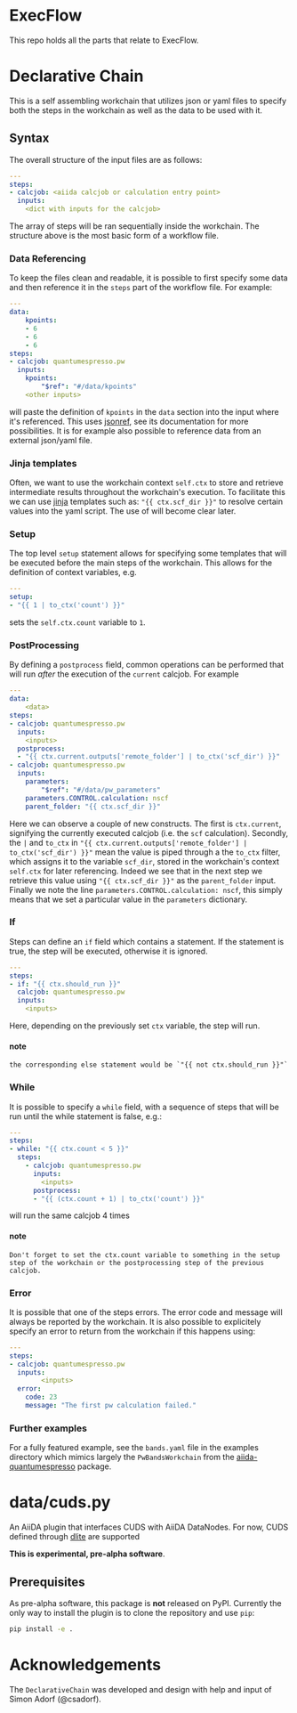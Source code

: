 # ExecFlow
This repo holds all the parts that relate to ExecFlow.

# Declarative Chain
This is a self assembling workchain that utilizes json or yaml files to specify both the steps in the workchain as well as the data to be used with it.

## Syntax
The overall structure of the input files are as follows:
```yaml
---
steps:
- calcjob: <aiida calcjob or calculation entry point>
  inputs:
    <dict with inputs for the calcjob>
```
The array of steps will be ran sequentially inside the workchain. The structure above is the most basic form of a workflow file.

### Data Referencing
To keep the files clean and readable, it is possible to first specify some data and then reference it in the `steps` part of the workflow file. For example:
```yaml
---
data:
    kpoints:
    - 6
    - 6
    - 6
steps:
- calcjob: quantumespresso.pw
  inputs:
    kpoints:
        "$ref": "#/data/kpoints"
    <other inputs>
```
will paste the definition of `kpoints` in the `data` section into the input where it's referenced. This uses [jsonref](https://pypi.org/project/jsonref/), see its documentation for more possibilities. It is for example also possible to reference data from an external json/yaml file.

### Jinja templates
Often, we want to use the workchain context `self.ctx` to store and retrieve intermediate results throughout the workchain's execution. To facilitate this we can use [jinja](https://jinja.palletsprojects.com/en/3.1.x/) templates such as:
`"{{ ctx.scf_dir }}"` to resolve certain values into the yaml script. The use of will become clear later.

### Setup
The top level `setup` statement allows for specifying some templates that will be executed before the main steps of the workchain.
This allows for the definition of context variables, e.g.
```yaml
---
setup:
- "{{ 1 | to_ctx('count') }}"
```
sets the `self.ctx.count` variable to `1`.

### PostProcessing
By defining a `postprocess` field, common operations can be performed that will run _after_ the execution of the `current` calcjob. For example
```yaml
---
data:
    <data>
steps:
- calcjob: quantumespresso.pw
  inputs:
    <inputs>
  postprocess:
  - "{{ ctx.current.outputs['remote_folder'] | to_ctx('scf_dir') }}"
- calcjob: quantumespresso.pw
  inputs:
    parameters:
        "$ref": "#/data/pw_parameters"
    parameters.CONTROL.calculation: nscf
    parent_folder: "{{ ctx.scf_dir }}"
```
Here we can observe a couple of new constructs. The first is `ctx.current`, signifying the currently executed calcjob (i.e. the `scf` calculation). Secondly, the `|` and `to_ctx` in `"{{ ctx.current.outputs['remote_folder'] | to_ctx('scf_dir') }}"` mean the value is piped through a the `to_ctx` filter, which assigns it to the variable `scf_dir`, stored in the workchain's context `self.ctx` for later referencing. Indeed we see that in the next step we retrieve this value using `"{{ ctx.scf_dir }}"` as the `parent_folder` input. Finally we note the line `parameters.CONTROL.calculation: nscf`, this simply means that we set a particular value in the `parameters` dictionary.

### If
Steps can define an `if` field which contains a statement. If the statement is true, the step will be executed, otherwise it is ignored.
```yaml
---
steps:
- if: "{{ ctx.should_run }}"
  calcjob: quantumespresso.pw
  inputs:
    <inputs>
```
Here, depending on the previously set `ctx` variable, the step will run.
#### note
    the corresponding else statement would be `"{{ not ctx.should_run }}"`

### While
It is possible to specify a `while` field, with a sequence of steps that will be run until the while statement is false, e.g.:
```yaml
---
steps:
- while: "{{ ctx.count < 5 }}"
  steps:
    - calcjob: quantumespresso.pw
      inputs:
        <inputs>
      postprocess:
      - "{{ (ctx.count + 1) | to_ctx('count') }}"
```
will run the same calcjob 4 times
#### note
    Don't forget to set the ctx.count variable to something in the setup step of the workchain or the postprocessing step of the previous calcjob.

### Error
It is possible that one of the steps errors. The error code and message will always be reported by the workchain. It is also possible to explicitely specify an error to return from the workchain if this happens using:
```yaml
---
steps:
- calcjob: quantumespresso.pw
  inputs:
        <inputs>
  error:
    code: 23
    message: "The first pw calculation failed."
```
### Further examples
For a fully featured example, see the `bands.yaml` file in the examples directory which mimics largely the `PwBandsWorkchain` from the [aiida-quantumespresso](https://github.com/aiidateam/aiida-quantumespresso) package.

# data/cuds.py
An AiiDA plugin that interfaces CUDS with AiiDA DataNodes.
For now, CUDS defined through [dlite](https://github.com/SINTEF/dlite) are supported

**This is experimental, pre-alpha software**.


## Prerequisites
As pre-alpha software, this package is **not** released on PyPI.
Currently the only way to install the plugin is to clone the
repository and use `pip`:
```bash
pip install -e .
```

# Acknowledgements
The `DeclarativeChain` was developed and design with help and input of Simon Adorf (@csadorf).
